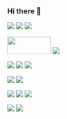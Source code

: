 ### Hi there 👋
 
 
<img src="https://img.shields.io/badge/Java-FB542B?style=flat&&logoColor=white"/> <img src="https://img.shields.io/badge/JavaScript-F7DF1E?style=flat&logo=JavaScript&logoColor=white"/> <img src="https://img.shields.io/badge/C Sharp-239120?style=flat&logo=C Sharp&logoColor=white"/>  
 
 <img src="https://img.shields.io/badge/Spring Framework-6DB33F?style=flat&logo=Spring&logoColor=white" style="width:100px; height: 40px"/> <img src="https://img.shields.io/badge/Spring Boot-6DB33F?style=flat&logo=Spring Boot&logoColor=white"/> 
 
 <img src="https://img.shields.io/badge/Git-F05032?style=flat&logo=Git&logoColor=white"/> <img src="https://img.shields.io/badge/GitHub-181717?style=flat&logo=GitHub&logoColor=white"/> <img src="https://img.shields.io/badge/GitLab-FC6D26?style=flat&logo=GitLab&logoColor=white"/> 
 
 <img src="https://img.shields.io/badge/Ubuntu-E95420?style=flat&logo=Ubuntu&logoColor=white"/> 
 <img src="https://img.shields.io/badge/jQuery-0769AD?style=flat&logo=jQuery&logoColor=white"/> 
 
 <img src="https://img.shields.io/badge/Docker-2496ED?style=flat&logo=Docker&logoColor=white"/> <img src="https://img.shields.io/badge/Jenkins-D24939?style=flat&logo=Jenkins&logoColor=white"/> <img src="https://img.shields.io/badge/Amazon EC2-FF9900?style=flat&logo=Amazon EC2&logoColor=white"/> 
 
 <img src="https://img.shields.io/badge/MariaDB-003545?style=flat&logo=MariaDB&logoColor=white"/> <img src="https://img.shields.io/badge/Microsoft SQL Server-CC2927?style=flat&logo=Microsoft SQL Server&logoColor=white"/>


